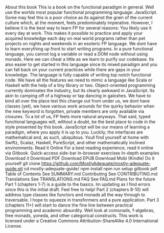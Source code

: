 About this book This is a book on the functional paradigm in general. Well use the worlds most popular functional programming language: JavaScript. Some may feel this is a poor choice as its against the grain of the current culture which, at the moment, feels predominately imperative. However, I believe it is the best way to learn FP for several reasons: You likely use it every day at work. This makes it possible to practice and apply your acquired knowledge each day on real world programs rather than pet projects on nights and weekends in an esoteric FP language. We dont have to learn everything up front to start writing programs. In a pure functional language, you cannot log a variable or read a DOM node without using monads. Here we can cheat a little as we learn to purify our codebase. Its also easier to get started in this language since its mixed paradigm and you can fall back on your current practices while there are gaps in your knowledge. The language is fully capable of writing top notch functional code. We have all the features we need to mimic a language like Scala or Haskell with the help of a tiny library or two. Object-oriented programming currently dominates the industry, but its clearly awkward in JavaScript. Its akin to camping off of a highway or tap dancing in galoshes. We have to bind all over the place lest this change out from under us, we dont have classes (yet), we have various work arounds for the quirky behavior when the new keyword is forgotten, private members are only available via closures. To a lot of us, FP feels more natural anyways. That said, typed functional languages will, without a doubt, be the best place to code in the style presented by this book. JavaScript will be our means of learning a paradigm, where you apply it is up to you. Luckily, the interfaces are mathematical and, as such, ubiquitous. Youll find yourself at home with Swiftz, Scalaz, Haskell, PureScript, and other mathematically inclined environments. Read it Online For a best reading experience, read it online via Gitbook. Quick-access side-bar In-browser exercises In-depth examples Download it Download PDF Download EPUB Download Mobi (Kindle) Do it yourself git clone https://github.com/MostlyAdequate/mostly-adequate-guide.git cd mostly-adequate-guide/ npm install npm run setup gitbook pdf Table of Contents See SUMMARY.md Contributing See CONTRIBUTING.md Translations See TRANSLATIONS.md FAQ See FAQ.md Plans for the future Part 1 (chapters 1-7) is a guide to the basics. Im updating as I find errors since this is the initial draft. Feel free to help! Part 2 (chapters 8-10) will address type classes like functors and monads all the way through to traversable. I hope to squeeze in transformers and a pure application. Part 3 (chapters 11+) will start to dance the fine line between practical programming and academic absurdity. Well look at comonads, f-algebras, free monads, yoneda, and other categorical constructs. This work is licensed under a Creative Commons Attribution-ShareAlike 4.0 International License.